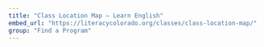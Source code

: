 ```yaml
---
title: "Class Location Map – Learn English"
embed_url: "https://literacycolorado.org/classes/class-location-map/"
group: "Find a Program"
---
```

